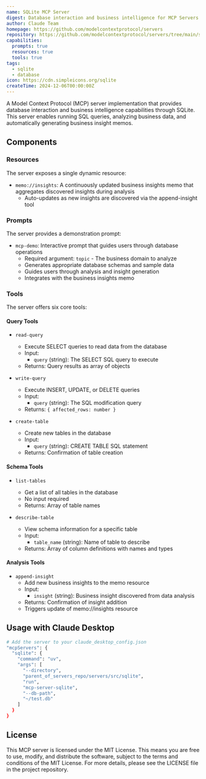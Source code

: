 ```yaml
---
name: SQLite MCP Server
digest: Database interaction and business intelligence for MCP Servers
author: Claude Team
homepage: https://github.com/modelcontextprotocol/servers
repository: https://github.com/modelcontextprotocol/servers/tree/main/src/sqlite
capabilities:
  prompts: true
  resources: true
  tools: true
tags:
  - sqlite
  - database
icon: https://cdn.simpleicons.org/sqlite
createTime: 2024-12-06T00:00:00Z
---
```


A Model Context Protocol (MCP) server implementation that provides database interaction and business intelligence capabilities through SQLite. This server enables running SQL queries, analyzing business data, and automatically generating business insight memos.

## Components

### Resources

The server exposes a single dynamic resource:

- `memo://insights`: A continuously updated business insights memo that aggregates discovered insights during analysis
  - Auto-updates as new insights are discovered via the append-insight tool

### Prompts

The server provides a demonstration prompt:

- `mcp-demo`: Interactive prompt that guides users through database operations
  - Required argument: `topic` - The business domain to analyze
  - Generates appropriate database schemas and sample data
  - Guides users through analysis and insight generation
  - Integrates with the business insights memo

### Tools

The server offers six core tools:

#### Query Tools

- `read-query`

  - Execute SELECT queries to read data from the database
  - Input:
    - `query` (string): The SELECT SQL query to execute
  - Returns: Query results as array of objects

- `write-query`

  - Execute INSERT, UPDATE, or DELETE queries
  - Input:
    - `query` (string): The SQL modification query
  - Returns: `{ affected_rows: number }`

- `create-table`
  - Create new tables in the database
  - Input:
    - `query` (string): CREATE TABLE SQL statement
  - Returns: Confirmation of table creation

#### Schema Tools

- `list-tables`

  - Get a list of all tables in the database
  - No input required
  - Returns: Array of table names

- `describe-table`
  - View schema information for a specific table
  - Input:
    - `table_name` (string): Name of table to describe
  - Returns: Array of column definitions with names and types

#### Analysis Tools

- `append-insight`
  - Add new business insights to the memo resource
  - Input:
    - `insight` (string): Business insight discovered from data analysis
  - Returns: Confirmation of insight addition
  - Triggers update of memo://insights resource

## Usage with Claude Desktop

```bash
# Add the server to your claude_desktop_config.json
"mcpServers": {
  "sqlite": {
    "command": "uv",
    "args": [
      "--directory",
      "parent_of_servers_repo/servers/src/sqlite",
      "run",
      "mcp-server-sqlite",
      "--db-path",
      "~/test.db"
    ]
  }
}
```

## License

This MCP server is licensed under the MIT License. This means you are free to use, modify, and distribute the software, subject to the terms and conditions of the MIT License. For more details, please see the LICENSE file in the project repository.
